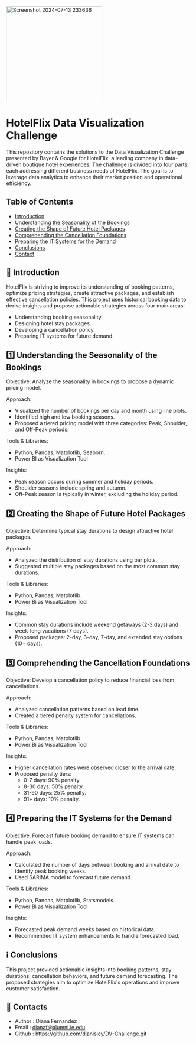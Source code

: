<img width="260" alt="Screenshot 2024-07-13 233636" src="https://github.com/user-attachments/assets/1d0480ef-3db8-4928-a4a2-d05ea875800b">

# HotelFlix Data Visualization Challenge

This repository contains the solutions to the Data Visualization Challenge presented by Bayer & Google for HotelFlix, a leading company in data-driven boutique hotel experiences. The challenge is divided into four parts, each addressing different business needs of HotelFlix. The goal is to leverage data analytics to enhance their market position and operational efficiency.


## Table of Contents

- [Introduction](##introduction)
- [Understanding the Seasonality of the Bookings](##understanding-the-seasonality-of-bookings)
- [Creating the Shape of Future Hotel Packages](##creating-the-shape-of-future-hotel-packages)
- [Comprehending the Cancellation Foundations](##comprehending-the-cancellation-foundations)
- [Preparing the IT Systems for the Demand](##preparing-the-it-systems-for-the-demand)
- [Conclusions](##conclusions)
- [Contact](##contact)

## :scroll: Introduction

HotelFlix is striving to improve its understanding of booking patterns, optimize pricing strategies, create attractive packages, and establish effective cancellation policies. This project uses historical booking data to derive insights and propose actionable strategies across four main areas:

- Understanding booking seasonality.
- Designing hotel stay packages.
- Developing a cancellation policy.
- Preparing IT systems for future demand.
  
## :one: Understanding the Seasonality of the Bookings

Objective: Analyze the seasonality in bookings to propose a dynamic pricing model.

Approach:
- Visualized the number of bookings per day and month using line plots.
- Identified high and low booking seasons.
- Proposed a tiered pricing model with three categories: Peak, Shoulder, and Off-Peak periods.

Tools & Libraries:
- Python, Pandas, Matplotlib, Seaborn.
- Power BI as Visualization Tool

Insights:
- Peak season occurs during summer and holiday periods.
- Shoulder seasons include spring and autumn.
- Off-Peak season is typically in winter, excluding the holiday period.
## :two: Creating the Shape of Future Hotel Packages

Objective: Determine typical stay durations to design attractive hotel packages.

Approach:
- Analyzed the distribution of stay durations using bar plots.
- Suggested multiple stay packages based on the most common stay durations.

Tools & Libraries:
- Python, Pandas, Matplotlib.
- Power Bi as Visualization Tool

Insights:
- Common stay durations include weekend getaways (2-3 days) and week-long vacations (7 days).
- Proposed packages: 2-day, 3-day, 7-day, and extended stay options (10+ days).
  
## :three: Comprehending the Cancellation Foundations

Objective: Develop a cancellation policy to reduce financial loss from cancellations.

Approach:
- Analyzed cancellation patterns based on lead time.
- Created a tiered penalty system for cancellations.

Tools & Libraries:
- Python, Pandas, Matplotlib.
- Power Bi as Visualization Tool

Insights:
- Higher cancellation rates were observed closer to the arrival date.
- Proposed penalty tiers:
    - 0-7 days: 90% penalty.
    - 8-30 days: 50% penalty.
    - 31-90 days: 25% penalty.
    - 91+ days: 10% penalty.
      
## :four: Preparing the IT Systems for the Demand

Objective: Forecast future booking demand to ensure IT systems can handle peak loads.

Approach:
- Calculated the number of days between booking and arrival date to identify peak booking weeks.
- Used SARIMA model to forecast future demand.


Tools & Libraries:
- Python, Pandas, Matplotlib, Statsmodels.
- Power Bi as Visualization Tool

Insights:
- Forecasted peak demand weeks based on historical data.
- Recommended IT system enhancements to handle forecasted load.
  
## :information_source: Conclusions

This project provided actionable insights into booking patterns, stay durations, cancellation behaviors, and future demand forecasting. The proposed strategies aim to optimize HotelFlix's operations and improve customer satisfaction.

## :penguin: Contacts

- Author : Diana Fernandez
- Email : dianaf@alumni.ie.edu
- Github : https://github.com/dianisley/DV-Challenge.git


